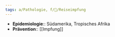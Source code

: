 ```yaml
---
tags: a/Pathologie, f/🦠/Reiseimpfung
---
```

- **Epidemiologie**:: Südamerika, Tropisches Afrika
- **Prävention**:: [[Impfung]]